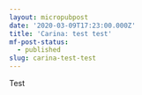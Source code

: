 ```yaml
---
layout: micropubpost
date: '2020-03-09T17:23:00.000Z'
title: 'Carina: test test'
mf-post-status:
  - published
slug: carina-test-test
---
```

Test
